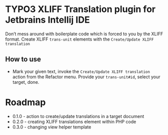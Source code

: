 # TYPO3 XLIFF Translation plugin for Jetbrains Intellij IDE
Don’t mess around with boilerplate code which is forced to you by the XLIFF format. Create XLIFF `trans-unit` elements with the `Create/Update XLIFF translation`

## How to use
- Mark your given text, invoke the `Create/Update XLIFF translation` action from the Refactor menu. Provide your `trans-unit#id`, select your target, done.

# Roadmap
* 0.1.0 - action to create/update translations in a target document
* 0.2.0 - creating XLIFF translations element within PHP code
* 0.3.0 - changing view helper template